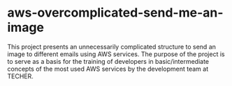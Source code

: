 # aws-overcomplicated-send-me-an-image
This project presents an unnecessarily complicated structure to send an image to different emails using AWS services. The purpose of the project is to serve as a basis for the training of developers in basic/intermediate concepts of the most used AWS services by the development team at TECHER.
